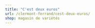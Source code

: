 ```yaml
---
title: "C'est deux euros"
url: /clermont-ferrand/cest-deux-euros/
shop: magasin de variétés
---
```


